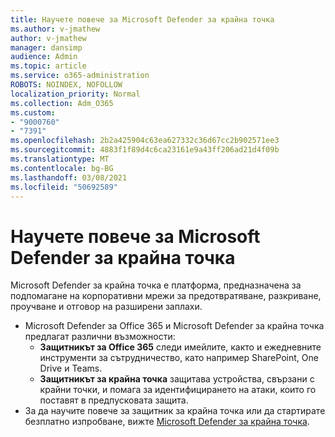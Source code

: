 ```yaml
---
title: Научете повече за Microsoft Defender за крайна точка
ms.author: v-jmathew
author: v-jmathew
manager: dansimp
audience: Admin
ms.topic: article
ms.service: o365-administration
ROBOTS: NOINDEX, NOFOLLOW
localization_priority: Normal
ms.collection: Adm_O365
ms.custom:
- "9000760"
- "7391"
ms.openlocfilehash: 2b2a425904c63ea627332c36d67cc2b902571ee3
ms.sourcegitcommit: 4883f1f89d4c6ca23161e9a43ff206ad21d4f09b
ms.translationtype: MT
ms.contentlocale: bg-BG
ms.lasthandoff: 03/08/2021
ms.locfileid: "50692589"
---
```

# <a name="learn-more-about-microsoft-defender-for-endpoint"></a>Научете повече за Microsoft Defender за крайна точка

Microsoft Defender за крайна точка е платформа, предназначена за подпомагане на корпоративни мрежи за предотвратяване, разкриване, проучване и отговор на разширени заплахи.

- Microsoft Defender за Office 365 и Microsoft Defender за крайна точка предлагат различни възможности:
  - **Защитникът за Office 365** следи имейлите, както и ежедневните инструменти за сътрудничество, като например SharePoint, One Drive и Teams.
  - **Защитникът за крайна точка** защитава устройства, свързани с крайни точки, и помага за идентифицирането на атаки, които го поставят в предпусковата защита.
- За да научите повече за защитник за крайна точка или да стартирате безплатно изпробване, вижте [Microsoft Defender за крайна точка](https://go.microsoft.com/fwlink/?linkid=2094113).
